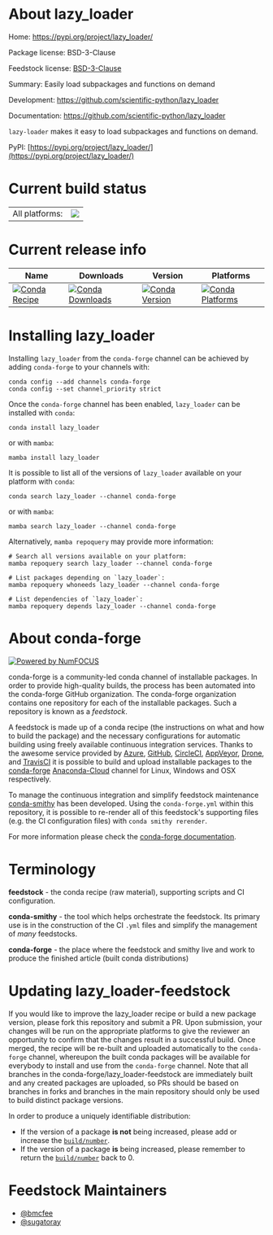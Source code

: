 About lazy_loader
=================

Home: https://pypi.org/project/lazy_loader/

Package license: BSD-3-Clause

Feedstock license: [BSD-3-Clause](https://github.com/conda-forge/lazy_loader-feedstock/blob/main/LICENSE.txt)

Summary: Easily load subpackages and functions on demand

Development: https://github.com/scientific-python/lazy_loader

Documentation: https://github.com/scientific-python/lazy_loader

`lazy-loader` makes it easy to load subpackages and functions on demand.

PyPI: [https://pypi.org/project/lazy_loader/](https://pypi.org/project/lazy_loader/)


Current build status
====================


<table><tr><td>All platforms:</td>
    <td>
      <a href="https://dev.azure.com/conda-forge/feedstock-builds/_build/latest?definitionId=16314&branchName=main">
        <img src="https://dev.azure.com/conda-forge/feedstock-builds/_apis/build/status/lazy_loader-feedstock?branchName=main">
      </a>
    </td>
  </tr>
</table>

Current release info
====================

| Name | Downloads | Version | Platforms |
| --- | --- | --- | --- |
| [![Conda Recipe](https://img.shields.io/badge/recipe-lazy_loader-green.svg)](https://anaconda.org/conda-forge/lazy_loader) | [![Conda Downloads](https://img.shields.io/conda/dn/conda-forge/lazy_loader.svg)](https://anaconda.org/conda-forge/lazy_loader) | [![Conda Version](https://img.shields.io/conda/vn/conda-forge/lazy_loader.svg)](https://anaconda.org/conda-forge/lazy_loader) | [![Conda Platforms](https://img.shields.io/conda/pn/conda-forge/lazy_loader.svg)](https://anaconda.org/conda-forge/lazy_loader) |

Installing lazy_loader
======================

Installing `lazy_loader` from the `conda-forge` channel can be achieved by adding `conda-forge` to your channels with:

```
conda config --add channels conda-forge
conda config --set channel_priority strict
```

Once the `conda-forge` channel has been enabled, `lazy_loader` can be installed with `conda`:

```
conda install lazy_loader
```

or with `mamba`:

```
mamba install lazy_loader
```

It is possible to list all of the versions of `lazy_loader` available on your platform with `conda`:

```
conda search lazy_loader --channel conda-forge
```

or with `mamba`:

```
mamba search lazy_loader --channel conda-forge
```

Alternatively, `mamba repoquery` may provide more information:

```
# Search all versions available on your platform:
mamba repoquery search lazy_loader --channel conda-forge

# List packages depending on `lazy_loader`:
mamba repoquery whoneeds lazy_loader --channel conda-forge

# List dependencies of `lazy_loader`:
mamba repoquery depends lazy_loader --channel conda-forge
```


About conda-forge
=================

[![Powered by
NumFOCUS](https://img.shields.io/badge/powered%20by-NumFOCUS-orange.svg?style=flat&colorA=E1523D&colorB=007D8A)](https://numfocus.org)

conda-forge is a community-led conda channel of installable packages.
In order to provide high-quality builds, the process has been automated into the
conda-forge GitHub organization. The conda-forge organization contains one repository
for each of the installable packages. Such a repository is known as a *feedstock*.

A feedstock is made up of a conda recipe (the instructions on what and how to build
the package) and the necessary configurations for automatic building using freely
available continuous integration services. Thanks to the awesome service provided by
[Azure](https://azure.microsoft.com/en-us/services/devops/), [GitHub](https://github.com/),
[CircleCI](https://circleci.com/), [AppVeyor](https://www.appveyor.com/),
[Drone](https://cloud.drone.io/welcome), and [TravisCI](https://travis-ci.com/)
it is possible to build and upload installable packages to the
[conda-forge](https://anaconda.org/conda-forge) [Anaconda-Cloud](https://anaconda.org/)
channel for Linux, Windows and OSX respectively.

To manage the continuous integration and simplify feedstock maintenance
[conda-smithy](https://github.com/conda-forge/conda-smithy) has been developed.
Using the ``conda-forge.yml`` within this repository, it is possible to re-render all of
this feedstock's supporting files (e.g. the CI configuration files) with ``conda smithy rerender``.

For more information please check the [conda-forge documentation](https://conda-forge.org/docs/).

Terminology
===========

**feedstock** - the conda recipe (raw material), supporting scripts and CI configuration.

**conda-smithy** - the tool which helps orchestrate the feedstock.
                   Its primary use is in the construction of the CI ``.yml`` files
                   and simplify the management of *many* feedstocks.

**conda-forge** - the place where the feedstock and smithy live and work to
                  produce the finished article (built conda distributions)


Updating lazy_loader-feedstock
==============================

If you would like to improve the lazy_loader recipe or build a new
package version, please fork this repository and submit a PR. Upon submission,
your changes will be run on the appropriate platforms to give the reviewer an
opportunity to confirm that the changes result in a successful build. Once
merged, the recipe will be re-built and uploaded automatically to the
`conda-forge` channel, whereupon the built conda packages will be available for
everybody to install and use from the `conda-forge` channel.
Note that all branches in the conda-forge/lazy_loader-feedstock are
immediately built and any created packages are uploaded, so PRs should be based
on branches in forks and branches in the main repository should only be used to
build distinct package versions.

In order to produce a uniquely identifiable distribution:
 * If the version of a package **is not** being increased, please add or increase
   the [``build/number``](https://docs.conda.io/projects/conda-build/en/latest/resources/define-metadata.html#build-number-and-string).
 * If the version of a package **is** being increased, please remember to return
   the [``build/number``](https://docs.conda.io/projects/conda-build/en/latest/resources/define-metadata.html#build-number-and-string)
   back to 0.

Feedstock Maintainers
=====================

* [@bmcfee](https://github.com/bmcfee/)
* [@sugatoray](https://github.com/sugatoray/)

